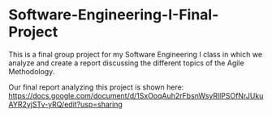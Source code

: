# Software-Engineering-I-Final-Project
This is a final group project for my Software Engineering I class in which we analyze and create a report discussing the different topics of the Agile Methodology.

Our final report analyzing this project is shown here: https://docs.google.com/document/d/1SxOoqAuh2rFbsnWsyRllPSOfNrJUkuAYR2yjSTv-yRQ/edit?usp=sharing
